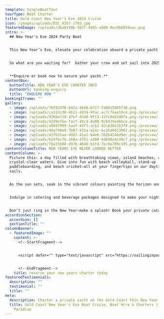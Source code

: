 ```yaml
---
template: SingleBoatTour
tourType: Boat Charter
title: Gold Coast New Year's Eve 2024 Cruise
icon: /images/uploads/DSC_0357-1703.jpg
featuredImage: /uploads/dba0149b-583f-4865-a988-8ec0b6959aac.png
intro: >-
  ## New Year's Eve 2024 Party Boat


  This New Year’s Eve, elevate your celebration aboard a private yacht charter.    Why pay premium prices for crowded venues, long drinks lines and tacky tunes when you can sail the night away with your faves and customise the food, drinks and music to suit your vibe.  


  S﻿o what are you waiting for?  Gather your crew and set sail into 2025 with an incredible private charter experience on the stunning Gold Coast Broadwater.    


  **Enquire or book now to secure your yacht.**
contentBox:
  buttonTitle: NEW YEAR'S EVE CHARTER INFO
  buttonUrl: booking-enquiry
  title: "ENQUIRE NOW "
bookingIframe: ""
gallery:
  - image: /uploads/76f824f6-642a-46d6-b717-7a0815985f30.png
  - image: /uploads/ca31dcd0-6b11-4934-9fac-ac7c74ae10c4.png-/preview/-/enhance/39/
  - image: /uploads/9269a739-47ef-4540-9ff3-337c0dd3d07e.png-/preview/-/enhance/50/
  - image: /uploads/42d9ef6e-fa1f-45c4-8a08-9c8435e4bbce.png
  - image: /uploads/a0047999-5aaf-4dff-acb2-d2c838d353f0.png-/preview/-/enhance/25/
  - image: /uploads/46a748e9-7b87-431a-a2ac-6c2ba0d13061.png-/preview/-/enhance/50/
  - image: /uploads/42f631aa-ddd7-41a1-b4eb-762b4546d9ec.png-/preview/-/enhance/42/
  - image: /uploads/b24fbc76-268a-4751-a300-4d648a3cd9c7.png-/preview/-/enhance/50/
  - image: /uploads/7ba15080-d97b-4046-b1fd-7ec0a700c195.png-/preview/-/enhance/33/
contentColumnTitle: NEW YEARS EVE NEVER LOOKED BETTER
contentColumn: >-
  Picture this: a day filled with breathtaking views, island beaches, and
  crystal-clear waters. Dive into fun with beach volleyball, stand-up
  paddleboarding, and beach cricket—all at your fingertips on our daytime
  sails. 


  As the sun sets, soak in the vibrant colours painting the horizon and the stunning Gold Coast skyline coming alive. When midnight strikes, experience an epic fireworks show lighting up the night sky from the best vantage point on the water.


  Indulge in catering and beverage packages designed to make your night a breeze or feel free to bring your own favorites along, BYO is welcome!


  Don’t just ring in the New Year—make a splash! Book your private catamaran now and start 2025 with an unforgettable adventure.
accordionSection:
  accordion: []
  sectionTitle: ""
columnBanner:
  - featuredImage: ""
    content: >-
      <!--StartFragment-->


      <script defer="" type="text/javascript" src="https://sailinginparadise.rezdy.com/pluginJs"></script> <iframe seamless="" width="100%" height="1000px" frameborder="0" class="rezdy" src="https://sailinginparadise.rezdy.com/catalog/529475/new-years-eve?iframe=true"></iframe>


      <!--EndFragment-->
    title: reserve your new years charter today
featuredTestimonials:
  description: ""
  testimonial: ""
  title: ""
meta:
  description: Charter a private yacht on the Gold Coast this New Year's Eve
  title: Gold Coast New Year's Eve Boat Cruise, Boat Hire & Charters | Sailing in
    Paradise
---
```

